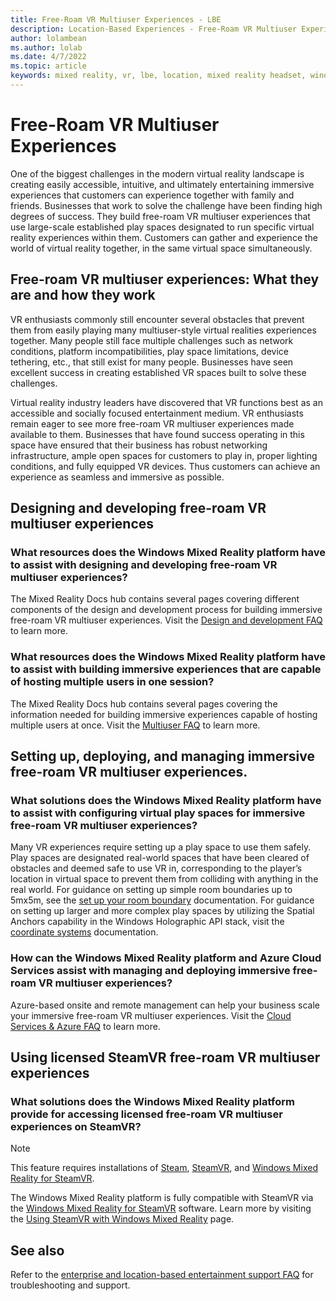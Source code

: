 ```yaml
---
title: Free-Roam VR Multiuser Experiences - LBE
description: Location-Based Experiences - Free-Roam VR Multiuser Experiences
author: lolambean
ms.author: lolab
ms.date: 4/7/2022
ms.topic: article
keywords: mixed reality, vr, lbe, location, mixed reality headset, windows mixed reality headset, virtual reality headset, hardware, HoloLens, multiuser, cloud services, azure, prototyping, manufacturing
---
```


# Free-Roam VR Multiuser Experiences 

One of the biggest challenges in the modern virtual reality landscape is creating easily accessible, intuitive, and ultimately entertaining immersive experiences that customers can experience together with family and friends. Businesses that work to solve the challenge have been finding high degrees of success. They build free-roam VR multiuser experiences that use large-scale established play spaces designated to run specific virtual reality experiences within them. Customers can gather and experience the world of virtual reality together, in the same virtual space simultaneously.  

## Free-roam VR multiuser experiences: What they are and how they work

VR enthusiasts commonly still encounter several obstacles that prevent them from easily playing many multiuser-style virtual realities experiences together. Many people still face multiple challenges such as network conditions, platform incompatibilities, play space limitations, device tethering, etc., that still exist for many people. Businesses have seen excellent success in creating established VR spaces built to solve these challenges.

Virtual reality industry leaders have discovered that VR functions best as an accessible and socially focused entertainment medium. VR enthusiasts remain eager to see more free-roam VR multiuser experiences made available to them. Businesses that have found success operating in this space have ensured that their business has robust networking infrastructure, ample open spaces for customers to play in, proper lighting conditions, and fully equipped VR devices. Thus customers can achieve an experience as seamless and immersive as possible. 

## Designing and developing free-roam VR multiuser experiences

### What resources does the Windows Mixed Reality platform have to assist with designing and developing free-roam VR multiuser experiences? 

The Mixed Reality Docs hub contains several pages covering different components of the design and development process for building immersive free-roam VR multiuser experiences. Visit the [Design and development FAQ](enterprise-lbe-faq.md#design-and-development-faq) to learn more.

### What resources does the Windows Mixed Reality platform have to assist with building immersive experiences that are capable of hosting multiple users in one session?

The Mixed Reality Docs hub contains several pages covering the information needed for building immersive experiences capable of hosting multiple users at once. Visit the [Multiuser FAQ](enterprise-lbe-faq.md#multiuser-faq) to learn more.

## Setting up, deploying, and managing immersive free-roam VR multiuser experiences.

### What solutions does the Windows Mixed Reality platform have to assist with configuring virtual play spaces for immersive free-roam VR multiuser experiences?

Many VR experiences require setting up a play space to use them safely. Play spaces are designated real-world spaces that have been cleared of obstacles and deemed safe to use VR in, corresponding to the player’s location in virtual space to prevent them from colliding with anything in the real world. For guidance on setting up simple room boundaries up to 5mx5m, see the [set up your room boundary](set-up-windows-mixed-reality.md#set-up-your-room-boundary) documentation. For guidance on setting up larger and more complex play spaces by utilizing the Spatial Anchors capability in the Windows Holographic API stack, visit the [coordinate systems](/windows/mixed-reality/design/coordinate-systems) documentation. 
 
### How can the Windows Mixed Reality platform and Azure Cloud Services assist with managing and deploying immersive free-roam VR multiuser experiences? 

Azure-based onsite and remote management can help your business scale your immersive free-roam VR multiuser experiences. Visit the [Cloud Services & Azure FAQ](enterprise-lbe-faq.md#cloud-services--azure-faq) to learn more.
 
## Using licensed SteamVR free-roam VR multiuser experiences

### What solutions does the Windows Mixed Reality platform provide for accessing licensed free-roam VR multiuser experiences on SteamVR?

>[!Note] 
>This feature requires installations of [Steam](https://store.steampowered.com/about/%3Fsnr%3D1_4_4__11), [SteamVR](https://store.steampowered.com/app/250820/SteamVR/), and [Windows Mixed Reality for SteamVR](https://store.steampowered.com/app/719950/Windows_Mixed_Reality_for_SteamVR/).

The Windows Mixed Reality platform is fully compatible with SteamVR via the [Windows Mixed Reality for SteamVR](https://store.steampowered.com/app/719950/Windows_Mixed_Reality_for_SteamVR/) software. Learn more by visiting the [Using SteamVR with Windows Mixed Reality](using-steamvr-with-windows-mixed-reality.md) page.
 
## See also

Refer to the [enterprise and location-based entertainment support FAQ](enterprise-lbe-faq.md) for troubleshooting and support.